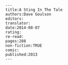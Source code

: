 
    ---
    title:A Sting In The Tale
    authors:Dave Goulson
    editors:
    translator:
    date:2014-08-07
    rating:
    re-read:
    pages:288
    non-fiction:TRUE
    comic:
    published:2013
    ---

    
